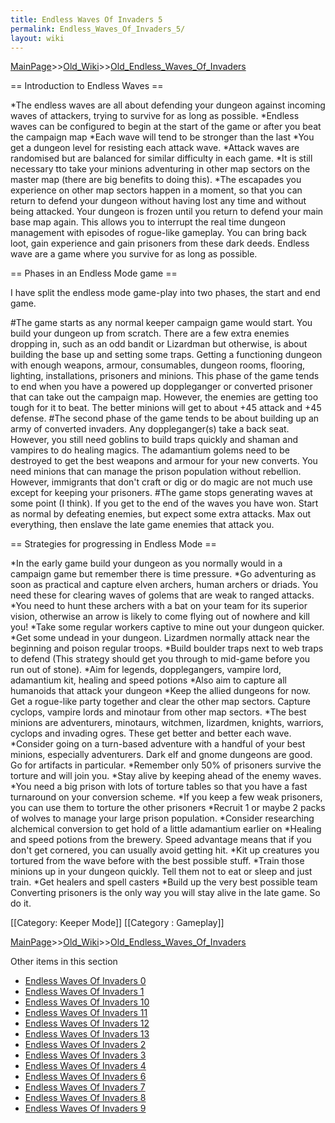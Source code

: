 ```yaml
---
title: Endless Waves Of Invaders 5
permalink: Endless_Waves_Of_Invaders_5/
layout: wiki
---
```


[MainPage](/keeperrl_wiki/ "wikilink")>>[Old_Wiki](/keeperrl_wiki/Old_Wiki "wikilink")>>[Old_Endless_Waves_Of_Invaders](/keeperrl_wiki/Old_Endless_Waves_Of_Invaders "wikilink")

== Introduction to Endless Waves  ==

*The endless waves are all about defending your dungeon against incoming waves of attackers, trying to survive for as long as possible.
*Endless waves can be configured to begin at the start of the game or after you beat the campaign map
*Each wave will tend to be stronger than the last
*You get a dungeon level for resisting each attack wave.
*Attack waves are randomised but are balanced for similar difficulty in each game.
*It is still necessary tto take your minions adventuring in other map sectors on the master map (there are big benefits to doing this).
*The escapades you experience on other map sectors happen in a moment, so that you can return to defend your dungeon without having lost any time and without being attacked. Your dungeon is frozen until you return to defend your main base map again. This allows you to interrupt the real time dungeon management with episodes of rogue-like gameplay. You can bring back loot, gain experience and gain prisoners from these dark deeds.
 Endless wave are a game where you survive for as long as possible.

== Phases in an Endless Mode game ==

I have split the endless mode game-play into two phases, the start and end game.

#The game starts as any normal keeper campaign game would start. You build your dungeon up from scratch. There are a few extra enemies dropping in, such as an odd bandit or Lizardman but otherwise, is about building the base up and setting some traps. Getting a functioning dungeon with enough weapons, armour, consumables, dungeon rooms, flooring, lighting, installations, prisoners and minions. This phase of the game tends to end when you have a powered up doppleganger or converted prisoner that can take out the campaign map. However, the enemies are getting too tough for it to beat. The better minions will get to about +45 attack and +45 defense.
#The second phase of the game tends to be about building up an army of converted invaders. Any doppleganger(s) take a back seat. However, you still need goblins to build traps quickly and shaman and vampires to do healing magics. The adamantium golems need to be destroyed to get the best weapons and armour for your new converts. You need minions that can manage the prison population without rebellion. However, immigrants that don't craft or dig or do magic are not much use except for keeping your prisoners.
#The game stops generating waves at some point (I think). If you get to the end of the waves you have won.
 Start as normal by defeating enemies, but expect some extra attacks. Max out everything, then enslave the late game enemies that attack you.

== Strategies for progressing in Endless Mode ==

*In the early game build your dungeon as you normally would in a campaign game but remember there is time pressure.
*Go adventuring as soon as practical and capture elven archers, human archers or driads. You need these for clearing waves of golems that are weak to ranged attacks.
*You need to hunt these archers with a bat on your team for its superior vision, otherwise an arrow is likely to come flying out of nowhere and kill you!
*Take some regular workers captive to mine out your dungeon quicker.
*Get some undead in your dungeon. Lizardmen normally attack near the beginning and poison regular troops.
*Build boulder traps next to web traps to defend (This strategy should get you through to mid-game before you run out of stone).
*Aim for legends, dopplegangers, vampire lord, adamantium kit, healing and speed potions
*Also aim to capture all humanoids that attack your dungeon
*Keep the allied dungeons for now. Get a rogue-like party together and clear the other map sectors. Capture cyclops, vampire lords and minotaur from other map sectors.
*The best minions are adventurers, minotaurs, witchmen, lizardmen, knights, warriors, cyclops and invading ogres. These get better and better each wave.
*Consider going on a turn-based adventure with a handful of your best minions, especially adventurers. Dark elf and gnome dungeons are good. Go for artifacts in particular.
*Remember only 50% of prisoners survive the torture and will join you.
*Stay alive by keeping ahead of the enemy waves.
*You need a big prison with lots of torture tables so that you have a fast turnaround on your conversion scheme.
*If you keep a few weak prisoners, you can use them to torture the other prisoners
*Recruit 1 or maybe 2 packs of wolves to manage your large prison population.
*Consider researching alchemical conversion to get hold of a little adamantium earlier on
*Healing and speed potions from the brewery. Speed advantage means that if you don't get cornered, you can usually avoid getting hit.
*Kit up creatures you tortured from the wave before with the best possible stuff.
*Train those minions up in your dungeon quickly. Tell them not to eat or sleep and just train.
*Get healers and spell casters
*Build up the very best possible team
 Converting prisoners is the only way you will stay alive in the late game. So do it.

[[Category: Keeper Mode]]
[[Category : Gameplay]]

[MainPage](/keeperrl_wiki/ "wikilink")>>[Old_Wiki](/keeperrl_wiki/Old_Wiki "wikilink")>>[Old_Endless_Waves_Of_Invaders](/keeperrl_wiki/Old_Endless_Waves_Of_Invaders "wikilink")

Other items in this section
-    [Endless Waves Of Invaders 0](/keeperrl_wiki/Endless_Waves_Of_Invaders_0 "wikilink")
-    [Endless Waves Of Invaders 1](/keeperrl_wiki/Endless_Waves_Of_Invaders_1 "wikilink")
-    [Endless Waves Of Invaders 10](/keeperrl_wiki/Endless_Waves_Of_Invaders_10 "wikilink")
-    [Endless Waves Of Invaders 11](/keeperrl_wiki/Endless_Waves_Of_Invaders_11 "wikilink")
-    [Endless Waves Of Invaders 12](/keeperrl_wiki/Endless_Waves_Of_Invaders_12 "wikilink")
-    [Endless Waves Of Invaders 13](/keeperrl_wiki/Endless_Waves_Of_Invaders_13 "wikilink")
-    [Endless Waves Of Invaders 2](/keeperrl_wiki/Endless_Waves_Of_Invaders_2 "wikilink")
-    [Endless Waves Of Invaders 3](/keeperrl_wiki/Endless_Waves_Of_Invaders_3 "wikilink")
-    [Endless Waves Of Invaders 4](/keeperrl_wiki/Endless_Waves_Of_Invaders_4 "wikilink")
-    [Endless Waves Of Invaders 6](/keeperrl_wiki/Endless_Waves_Of_Invaders_6 "wikilink")
-    [Endless Waves Of Invaders 7](/keeperrl_wiki/Endless_Waves_Of_Invaders_7 "wikilink")
-    [Endless Waves Of Invaders 8](/keeperrl_wiki/Endless_Waves_Of_Invaders_8 "wikilink")
-    [Endless Waves Of Invaders 9](/keeperrl_wiki/Endless_Waves_Of_Invaders_9 "wikilink")
